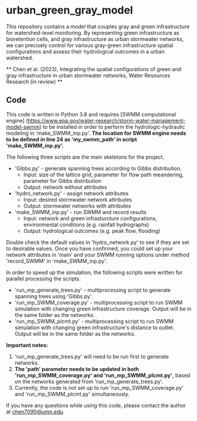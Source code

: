 # urban_green_gray_model
This repository contains a model that couples gray and green infrastructure for watershed-level monitoring. By representing green infrastructure as bioretention cells, and gray infrastructure as urban stormwater networks, we can precisely control for various gray-green infrastructure spatial configurations and assess their hydrological outcomes in a urban watershed. 

** Chen et al. (2023), Integrating the spatial configurations of green and gray infrastructure in urban stormwater networks, Water Resources Research (in review) **

## Code
This code is written in Python 3.8 and requires [SWMM computational engine] (https://www.epa.gov/water-research/storm-water-management-model-swmm) to be installed in order to perform the hydrologic-hydraulic modeling in 'make_SWMM_inp.py'. **The location for SWMM engine needs to be defined in line 24 as 'my_swmm_path' in script 'make_SWMM_inp.py'.**

The following three scripts are the main skeletons for the project. 

* 'Gibbs.py' - generate spanning trees according to Gibbs distribution. 
    - Input: size of the lattice grid, parameter for flow path meandering, parameter for Gibbs distribution
    - Output: network without attributes
* 'hydro_network.py' - assign network attributes
    - Input: desired stormwater network attributes
    - Output: stormwater networks with attributes
* 'make_SWMM_inp.py' - run SWMM and record results
    - Input: network and green infrasturcture configurations, environmental conditions (e.g. rainfall hydrographs)
    - Output: hydrological outcomes (e.g. peak flow, flooding)

Double check the default values in 'hydro_network.py' to see if they are set to desirable values. Once you have confirmed, you could set up your network attributes in 'main' and your SWMM running options under method 'record_SWMM' in 'make_SWMM_inp.py'. 

In order to speed up the simulation, the following scripts were written for parallel processing the scripts. 

* 'run_mp_generate_trees.py' - multiprocessing script to generate spanning trees using 'Gibbs.py'. 
* 'run_mp_SWMM_coverage.py' - multiprocessing script to run SWMM simulation with changing green infrastructure coverage. Output will be in the same folder as the networks. 
* 'run_mp_SWMM_plcmt.py' - multiprocessing script to run SWMM simulation with changing green infrastructure's distance to outlet. Output will be in the same folder as the networks. 

**Important notes:** 
1. 'run_mp_generate_trees.py' will need to be run first to generate networks. 
2. **The 'path' parameter needs to be updated in both 'run_mp_SWMM_coverage.py' and 'run_mp_SWMM_plcmt.py'**, based on the networks generated from 'run_mp_generate_trees.py'.
3. Currently, the code is not set up to run 'run_mp_SWMM_coverage.py' and 'run_mp_SWMM_plcmt.py' simultaneously. 

If you have any questions while using this code, please contact the author at chen7090@umn.edu.

